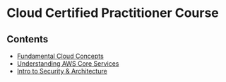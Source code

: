 # Cloud Certified Practitioner Course

## Contents

- [Fundamental Cloud Concepts](/ccp.md)
- [Understanding AWS Core Services](/ccp2.md)
- [Intro to Security & Architecture](/ccp3.md)
